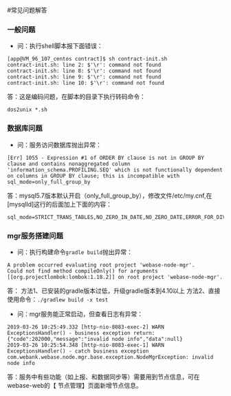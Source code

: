 #常见问题解答

### 一般问题
* 问：执行shell脚本报下面错误：
```
[app@VM_96_107_centos contract]$ sh contract-init.sh
contract-init.sh: line 2: $'\r': command not found
contract-init.sh: line 8: $'\r': command not found
contract-init.sh: line 9: $'\r': command not found
contract-init.sh: line 10: $'\r': command not found
```
答：这是编码问题，在脚本的目录下执行转码命令：
```shell
dos2unix *.sh
```


### 数据库问题
* 问：服务访问数据库抛出异常：
```
[Err] 1055 - Expression #1 of ORDER BY clause is not in GROUP BY clause and contains nonaggregated column 'information_schema.PROFILING.SEQ' which is not functionally dependent on columns in GROUP BY clause; this is incompatible with sql_mode=only_full_group_by
```
答：mysql5.7版本默认开启（only_full_group_by），修改文件/etc/my.cnf,在[mysqlId]这行的后面加上下面的内容：
```
sql_mode=STRICT_TRANS_TABLES,NO_ZERO_IN_DATE,NO_ZERO_DATE,ERROR_FOR_DIVISION_BY_ZERO,NO_AUTO_CREATE_USER,NO_ENGINE_SUBSTITUTION
```



### mgr服务搭建问题
* 问：执行构建命令`gradle build`抛出异常：
```
A problem occurred evaluating root project 'webase-node-mgr'.
Could not find method compileOnly() for arguments [[org.projectlombok:lombok:1.18.2]] on root project 'webase-node-mgr'.
```
答：
方法1、已安装的gradle版本过低，升级gradle版本到4.10以上
方法2、直接使用命令：`./gradlew build -x test`


* 问：mgr服务能正常启动，但查看日志有异常：
```
2019-03-26 10:25:49.332 [http-nio-8083-exec-2] WARN  ExceptionsHandler() - business exception return:{"code":202000,"message":"invalid node info","data":null}
2019-03-26 10:25:54.348 [http-nio-8083-exec-1] WARN  ExceptionsHandler() - catch business exception
com.webank.webase.node.mgr.base.exception.NodeMgrException: invalid node info
```
答：服务中有些功能（如上报、和数据同步等）需要用到节点信息，可在webase-web的【 节点管理】页面新增节点信息。
